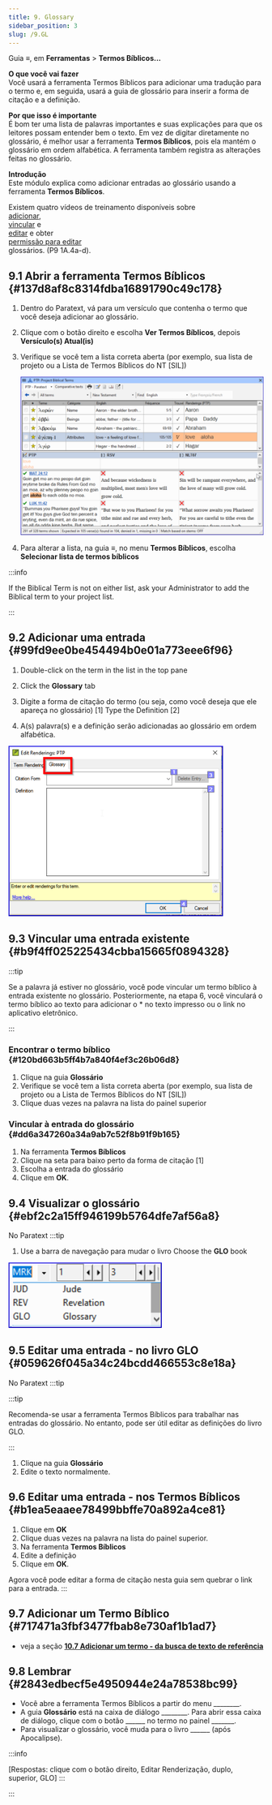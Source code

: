 ```yaml
---
title: 9. Glossary
sidebar_position: 3
slug: /9.GL
---
```




Guia **≡**, em **Ferramentas** \> **Termos Bíblicos...**


**O que você vai fazer**  
Você usará a ferramenta Termos Bíblicos para adicionar uma tradução para o termo e, em seguida, usará a guia de glossário para inserir a forma de citação e a definição.


**Por que isso é importante**  
É bom ter uma lista de palavras importantes e suas explicações para que os leitores possam entender bem o texto. Em vez de digitar diretamente no glossário, é melhor usar a ferramenta **Termos Bíblicos**, pois ela mantém o glossário em ordem alfabética. A ferramenta também registra as alterações feitas no glossário.


**Introdução**  
Este módulo explica como adicionar entradas ao glossário usando a ferramenta **Termos Bíblicos**.


Existem quatro vídeos de treinamento disponíveis sobre   
[adicionar](https://vimeo.com/manage/videos/687268174),  
[vincular](https://vimeo.com/manage/videos/779769165) e   
[editar](https://vimeo.com/manage/videos/715802910) e obter  
[permissão para editar](https://vimeo.com/manage/videos/715799530)  
glossários. (P9 1A.4a-d).


## 9.1 Abrir a ferramenta Termos Bíblicos {#137d8af8c8314fdba16891790c49c178}

1. Dentro do Paratext, vá para um versículo que contenha o termo que você deseja adicionar ao glossário.
2. Clique com o botão direito e escolha **Ver Termos Bíblicos**, depois **Versículo(s) Atual(is)**
3. Verifique se você tem a lista correta aberta (por exemplo, sua lista de projeto ou a Lista de Termos Bíblicos do NT [SIL])

    ![](./536721521.png)

4. Para alterar a lista, na guia **≡**, no menu **Termos Bíblicos**, escolha **Selecionar lista de termos bíblicos**

:::info

If the Biblical Term is not on either list, ask your Administrator to add the Biblical term to your project list.

:::




## 9.2 Adicionar uma entrada {#99fd9ee0be454494b0e01a773eee6f96}


<div class='notion-row'>
<div class='notion-column' style={{width: 'calc((100% - (min(32px, 4vw) * 1)) * 0.5)'}}>

1. Double-click on the term in the list in the top pane

2. Click the **Glossary** tab

3. Digite a forma de citação do termo (ou seja, como você deseja que ele apareça no glossário) [1] Type the Definition [2]

5. A(s) palavra(s) e a definição serão adicionadas ao glossário em ordem alfabética.

</div><div className='notion-spacer'></div>

<div class='notion-column' style={{width: 'calc((100% - (min(32px, 4vw) * 1)) * 0.5)'}}>


![](./1986832627.png)


</div><div className='notion-spacer'></div>
</div>

## 9.3 Vincular uma entrada existente {#b9f4ff025225434cbba15665f0894328}


:::tip

Se a palavra já estiver no glossário, você pode vincular um termo bíblico à entrada existente no glossário. Posteriormente, na etapa 6, você vinculará o termo bíblico ao texto para adicionar o \* no texto impresso ou o link no aplicativo eletrônico.

:::




### Encontrar o termo bíblico {#120bd663b5ff4b7a840f4ef3c26b06d8}

1. Clique na guia **Glossário**
2. Verifique se você tem a lista correta aberta (por exemplo, sua lista de projeto ou a Lista de Termos Bíblicos do NT [SIL])
3. Clique duas vezes na palavra na lista do painel superior

### Vincular à entrada do glossário {#dd6a347260a34a9ab7c52f8b91f9b165}

1. Na ferramenta **Termos Bíblicos**
2. Clique na seta para baixo perto da forma de citação [1]
3. Escolha a entrada do glossário
4. Clique em **OK**.

## 9.4 Visualizar o glossário {#ebf2c2a15ff946199b5764dfe7af56a8}


No Paratext :::tip


<div class='notion-row'>
<div class='notion-column' style={{width: 'calc((100% - (min(32px, 4vw) * 1)) * 0.5)'}}>

1. Use a barra de navegação para mudar o livro Choose the **GLO** book


</div><div className='notion-spacer'></div>

<div class='notion-column' style={{width: 'calc((100% - (min(32px, 4vw) * 1)) * 0.5)'}}>


![](./1353885956.png)


</div><div className='notion-spacer'></div>
</div>

## 9.5 Editar uma entrada - no livro GLO {#059626f045a34c24bcdd466553c8e18a}


No Paratext :::tip


:::tip

Recomenda-se usar a ferramenta Termos Bíblicos para trabalhar nas entradas do glossário. No entanto, pode ser útil editar as definições do livro GLO.

:::



1. Clique na guia **Glossário**
2. Edite o texto normalmente.

## 9.6 Editar uma entrada - nos Termos Bíblicos {#b1ea5eaaee78499bbffe70a892a4ce81}

1. Clique em  **OK**
2. Clique duas vezes na palavra na lista do painel superior.
3. Na ferramenta **Termos Bíblicos**
4. Edite a definição
5. Clique em **OK**.

Agora você pode editar a forma de citação nesta guia sem quebrar o link para a entrada.
:::


## 9.7 Adicionar um Termo Bíblico {#717471a3fbf3477fbab8e730af1b1ad7}

- veja a seção [**10.7 Adicionar um termo - da busca de texto de referência**](BT#107-adicionar-um-termo--da-busca-de-texto-de-referência)

## 9.8 Lembrar {#2843edbecf5e4950944e24a78538bc99}

- Você abre a ferramenta Termos Bíblicos a partir do menu \_\_\_\_\_\_\_\_.
- A guia **Glossário** está na caixa de diálogo \_\_\_\_\_\_\_\_. Para abrir essa caixa de diálogo, clique com o botão \_\_\_\_\_\_ no termo no painel \_\_\_\_\_\_\_.
- Para visualizar o glossário, você muda para o livro \_\_\_\_\_\_ (após Apocalipse).

:::info

[Respostas: clique com o botão direito, Editar Renderização, duplo, superior, GLO]
:::

:::



